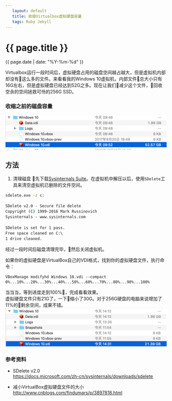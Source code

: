 ```yaml
---
   layout: default
   title: 收缩Virtualbox虚拟硬盘容量
   tags: Ruby Jekyll
---
```


# {{ page.title }}
{{ page.date | date: "%Y-%m-%d" }}

Virtualbox运行一段时间后，虚拟硬盘占用的磁盘空间越占越大，但是虚拟机内部却没有这么多的文件。来看看我的Windows 10虚拟机，内部文件总大小只有16G左右，但是虚拟硬盘已经达到52G之多。现在让我们减少这个文件，回收空余的空间拯救可怜的256G SSD。

### 收缩之前的磁盘容量

![](/assets/misc/收缩Vitualbox虚拟硬盘容量/img/2017-11-14-09-58-04.png)

## 方法
1. 清理磁盘
先下载[Sysinternals Suite](https://docs.microsoft.com/zh-cn/sysinternals/downloads/sysinternals-suite)。在虚拟机中解压以后，使用`SDelete`工具来清空虚拟机已删除的文件空间。

```cmd
sdelete.exe -z c:

SDelete v2.0 - Secure file delete
Copyright (C) 1999-2016 Mark Russinovich
Sysinternals - www.sysinternals.com

SDelete is set for 1 pass.
Free space cleaned on C:\
1 drive cleaned.
```
经过一段时间后磁盘清理完毕，然后关闭虚拟机。

如果你的虚拟硬盘是VirtualBox自己的VDI格式，找到你的虚拟硬盘文件，执行命令：

```
VBoxManage modifyhd Windows 10.vdi --compact
0%...10%...20%...30%...40%...50%...60%...70%...80%...90%...100%
```
当当当，等到进度走到100%，完成看看效果。  
虚拟硬盘文件只有21G了，一下缩小了30G。对于256G硬盘的电脑来说增加了11%的剩余空间，成果不错。
![](/assets/misc/收缩Vitualbox虚拟硬盘容量/img/2017-11-14-14-40-23.png)

### 参考资料
* SDelete v2.0  
https://docs.microsoft.com/zh-cn/sysinternals/downloads/sdelete

* 减小VirtualBox虚拟硬盘文件的大小  
http://www.cnblogs.com/findumars/p/3897818.html